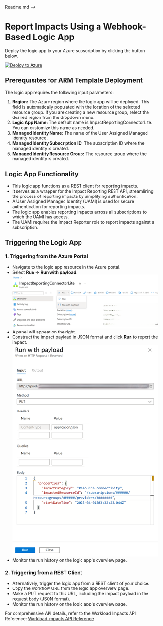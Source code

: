Readme.md -->
# Report Impacts Using a Webhook-Based Logic App

Deploy the logic app to your Azure subscription by clicking the button below.

[![Deploy to Azure](https://aka.ms/deploytoazurebutton)](https://portal.azure.com/#create/Microsoft.Template/uri/https%3A%2F%2Fraw.githubusercontent.com%2Fchand45%2FTestRepo2%2Fmain%2Ftemplate.json)

## Prerequisites for ARM Template Deployment

The logic app requires the following input parameters:

1.  **Region:** The Azure region where the logic app will be deployed. This field is automatically populated with the location of the selected resource group. If you are creating a new resource group, select the desired region from the dropdown menu.
2.  **Logic App Name:** The default name is ImpactReportingConnectorLite. You can customize this name as needed.
3.  **Managed Identity Name:** The name of the User Assigned Managed Identity resource.
4.  **Managed Identity Subscription ID:** The subscription ID where the managed identity is created.
5.  **Managed Identity Resource Group:** The resource group where the managed identity is created.

## Logic App Functionality

-   This logic app functions as a REST client for reporting impacts.
-   It serves as a wrapper for the Impact Reporting REST API, streamlining the process of reporting impacts by simplifying authentication.
-   A User Assigned Managed Identity (UAMI) is used for secure authentication for reporting impacts.
-   The logic app enables reporting impacts across all subscriptions to which the UAMI has access.
-   The UAMI requires the Impact Reporter role to report impacts against a subscription.

## Triggering the Logic App

### 1. Triggering from the Azure Portal

-   Navigate to the logic app resource in the Azure portal.
-   Select **Run** -> **Run with payload**.
    ![alt text](../../../../docs/assets/LogicApp.png)
-   A panel will appear on the right.
-   Construct the impact payload in JSON format and click **Run** to report the impact.
    ![alt text](../../../../docs/assets/TriggerLogicApp.png)
-   Monitor the run history on the logic app's overview page.

### 2. Triggering from a REST Client

-   Alternatively, trigger the logic app from a REST client of your choice.
-   Copy the workflow URL from the logic app overview page.
-   Make a PUT request to this URL, including the impact payload in the request body (JSON format).
-   Monitor the run history on the logic app's overview page.

For comprehensive API details, refer to the Workload Impacts API Reference: [Workload Impacts API Reference](https://learn.microsoft.com/en-us/rest/api/impact/workload-impacts/create?view=rest-impact-2024-05-01-preview&tabs=HTTP)